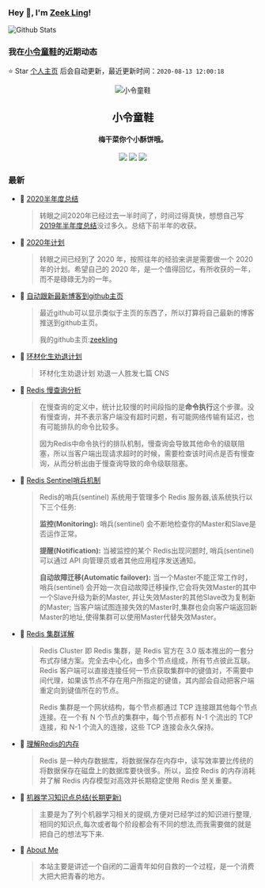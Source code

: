 ### Hey 👋, I'm [Zeek Ling](https://www.zeekling.cn)! 
![Github Stats](https://github-readme-stats.vercel.app/api?username=zeekling&show_icons=true) 
### 我在[小令童鞋](https://www.zeekling.cn)的近期动态

⭐️ Star [个人主页](https://github.com/zeekling/zeekling) 后会自动更新，最近更新时间：`2020-08-13 12:00:18`

<p align="center"><img alt="小令童鞋" src="https://img.zeekling.cn/images/2020/02/23/logo.th.png"></p><h2 align="center">小令童鞋
</h2>

<h4 align="center">梅干菜你个小酥饼哦。</h4>
<p align="center"><a title="小令童鞋" target="_blank" href="https://github.com/zeekling/zeekling"><img src="https://img.shields.io/github/last-commit/zeekling/zeekling.svg?style=flat-square&color=FF9900"></a>
<a title="GitHub repo size in bytes" target="_blank" href="https://github.com/zeekling/zeekling"><img src="https://img.shields.io/github/repo-size/zeekling/zeekling.svg?style=flat-square"></a>
<a title="Hits" target="_blank" href="https://github.com/zeekling/hits"><img src="https://hits.b3log.org/zeekling/zeekling.svg"></a></p>

### 最新

* 📝 [2020半年度总结](https://www.zeekling.cn/articles/2020/08/03/1596469503281.html) 
    > <p>转眼之间2020年已经过去一半时间了，时间过得真快，想想自己写<a href="https://www.zeekling.cn/articles/2019/08/27/1566917470370.html">2019年半年度总结</a>没过多久。总结下前半年的收获。</p>
* 📝 [2020年计划](https://www.zeekling.cn/articles/2020/01/01/1577875457805.html) 
    > <p>转眼之间已经到了 2020 年，按照往年的经验来讲是需要做一个 2020 年的计划。希望自己的 2020 年，是一个值得回忆，有所收获的一年，而不是碌碌无为的一年。</p>
* 📝 [自动跟新最新博客到github主页](https://www.zeekling.cn/articles/2020/07/26/1595773591724.html) 
    > <p>最近github可以显示类似于主页的东西了，所以打算将自己最新的博客推送到github主页。</p>
    > <p>我的github主页:<a href="https://github.com/zeekling" target="_blank">zeekling</a></p>
* 📝 [环材化生劝退计划](https://www.zeekling.cn/articles/2020/06/17/1592323471534.html) 
    > <p>环材化生劝退计划  劝退一人胜发七篇 CNS</p>
* 📝 [Redis 慢查询分析](https://www.zeekling.cn/articles/2020/07/23/1595493094855.html) 
    > <p>在慢查询的定义中，统计比较慢的时间段指的是<strong>命令执行</strong>这个步骤。没有慢查询，并不表示客户端没有超时问题，有可能网络传输有延迟，也有可能排队的命令比较多。</p>
    > <p>因为Redis中命令执行的排队机制，慢查询会导致其他命令的级联阻塞，所以当客户端出现请求超时的时候，需要检查该时间点是否有慢查询，从而分析出由于慢查询导致的命令级联阻塞。</p>
* 📝 [Redis Sentinel哨兵机制](https://www.zeekling.cn/articles/2020/07/21/1595343778998.html) 
    > <p>Redis的哨兵(sentinel) 系统用于管理多个 Redis 服务器,该系统执行以下三个任务:</p>
    > <p><strong>监控(Monitoring):</strong> 哨兵(sentinel) 会不断地检查你的Master和Slave是否运作正常。</p>
    > <p><strong>提醒(Notification):</strong> 当被监控的某个 Redis出现问题时, 哨兵(sentinel) 可以通过 API 向管理员或者其他应用程序发送通知。</p>
    > <p><strong>自动故障迁移(Automatic failover):</strong> 当一个Master不能正常工作时，哨兵(sentinel) 会开始一次自动故障迁移操作,它会将失效Master的其中一个Slave升级为新的Master, 并让失效Master的其他Slave改为复制新的Master; 当客户端试图连接失效的Master时,集群也会向客户端返回新Master的地址,使得集群可以使用Master代替失效Master。</p>
* 📝 [Redis 集群详解](https://www.zeekling.cn/articles/2020/07/21/1595342026052.html) 
    > <p>Redis Cluster 即 Redis 集群，是 Redis 官方在 3.0 版本推出的一套分布式存储方案。完全去中心化，由多个节点组成，所有节点彼此互联。Redis 客户端可以直接连接任何一节点获取集群中的键值对，不需要中间代理，如果该节点不存在用户所指定的键值，其内部会自动把客户端重定向到键值所在的节点。</p>
    > <p>Redis 集群是一个网状结构，每个节点都通过 TCP 连接跟其他每个节点连接。在一个有 N 个节点的集群中，每个节点都有 N-1 个流出的 TCP 连接，和 N-1 个流入的连接，这些 TCP 连接会永久保持。</p>
* 📝 [理解Redis的内存](https://www.zeekling.cn/articles/2020/07/04/1593860561539.html) 
    > <p>Redis 是一种内存数据库，将数据保存在内存中，读写效率要比传统的将数据保存在磁盘上的数据库要快很多。所以，监控 Redis 的内存消耗并了解 Redis 内存模型对高效并长期稳定使用 Redis 至关重要。</p>
* 📝 [机器学习知识点总结(长期更新)](https://www.zeekling.cn/articles/2019/08/14/1565788128215.html) 
    > <p>主要是为了列个机器学习相关的提纲,方便对已经学过的知识进行整理,相同的知识点,每次或者每个阶段都会有不同的想法,而我需要做的就是把自己的想法写下来.</p>
* 📝 [About Me](https://www.zeekling.cn/aboutMe.html) 
    > <p>本站主要是讲述一个自闭的二逼青年如何自救的一个过程，是一个消费大把大把青春的地方。</p>




